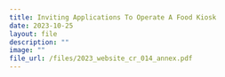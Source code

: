 ```yaml
---
title: Inviting Applications To Operate A Food Kiosk
date: 2023-10-25
layout: file
description: ""
image: ""
file_url: /files/2023_website_cr_014_annex.pdf
---
```

